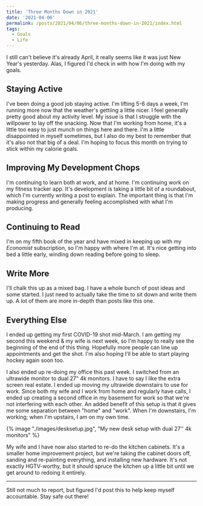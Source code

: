 ```yaml
---
title: 'Three Months Down in 2021'
date: '2021-04-06'
permalink: /posts/2021/04/06/three-months-down-in-2021/index.html
tags:
  - Goals
  - Life
---
```


I still can't believe it's already April, it really seems like it was just New Year's yesterday. Alas, I figured I'd check in with how I'm doing with my goals.
<!-- excerpt -->

## Staying Active

I've been doing a good job staying active. I'm lifting 5-6 days a week, I'm running more now that the weather's gettiing a little nicer. I feel generally pretty good about my activity level. My issue is that I struggle with the willpower to lay off the snacking. Now that I'm working from home, it's a little too easy to just munch on things here and there. I'm a little disappointed in myself sometimes, but I also do my best to remember that it's also not that big of a deal. I'm hoping to focus this month on trying to stick within my calorie goals.

## Improving My Development Chops

I'm continuing to learn both at work, and at home. I'm continuing work on my fitness tracker app. It's development is taking a little bit of a roundabout, which I'm currently writing a post to explain. The important thing is that I'm making progress and generally feeling accomplished with what I'm producing.

## Continuing to Read

I'm on my fifth book of the year and have mixed in keeping up with my _Economist_ subscription, so I'm happy with where I'm at. It's nice getting into bed a little early, winding down reading before going to sleep.

## Write More

I'll chalk this up as a mixed bag. I have a whole bunch of post ideas and some started. I just need to actually take the time to sit down and write them up. A lot of them are more in-depth than posts like this one.

## Everything Else

I ended up getting my first COVID-19 shot mid-March. I am getting my second this weekend & my wife is next week, so I'm happy to really see the beginning of the end of this thing. Hopefully more people can line up appointments and get the shot. I'm also hoping I'll be able to start playing hockey again soon too.

I also ended up re-doing my office this past week. I switched from an ultrawide monitor to dual 27" 4k monitors. I have to say I like the extra screen real estate. I ended up moving my ultrawide downstairs to use for work. Since both my wife and I work from home and regularly have calls, I ended up creating a second office in my basement for work so that we're not interfering with each other. An added benefit of this setup is that it gives me some separation between "home" and "work". When I'm downstairs, I'm working; when I'm upstairs, I am on my own time.

{% image "./images/desksetup.jpg", "My new desk setup with dual 27'' 4k monitors" %}

My wife and I have now also started to re-do the kitchen cabinets. It's a smaller home improvement project, but we're taking the cabinet doors off, sanding and re-painting everything, and installing new hardware. It's not exactly HGTV-worthy, but it should spruce the kitchen up a little bit until we get around to redoing it entirely.

<hr />

Still not much to report, but figured I'd post this to help keep myself accountable. Stay safe out there!
